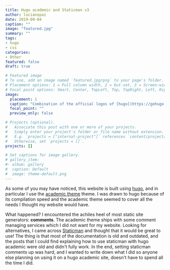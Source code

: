 ```yaml
---
title: Hugo academic and Staticman v3
author: lucianopaz
date: 2019-09-04
caption: ""
image: "featured.jpg"
summary: ""
tags:
- hugo
- css
categories:
- Other
featured: false
draft: true

# Featured image
# To use, add an image named `featured.jpg/png` to your page's folder.
# Placement options: 1 = Full column width, 2 = Out-set, 3 = Screen-width
# Focal point options: Smart, Center, TopLeft, Top, TopRight, Left, Right, BottomLeft, Bottom, BottomRight
image:
  placement: 1
  caption: "Combination of the official logos of [hugo](https://gohugo.io/) and [staticman](https://staticman.net/)"
  focal_point: ""
  preview_only: false

# Projects (optional).
#   Associate this post with one or more of your projects.
#   Simply enter your project's folder or file name without extension.
#   E.g. `projects = ["internal-project"]` references `content/project/deep-learning/index.md`.
#   Otherwise, set `projects = []`.
projects: []

# Set captions for image gallery.
# gallery_item:
#- album: gallery
#  caption: Default
#  image: theme-default.png
---
```


As some of you may have noticed, this website is built using [hugo](https://gohugo.io), and in particular I use the [academic theme](https://themes.gohugo.io/academic/) theme. I was drawn to hugo because of its compilation speed and the academic theme seemed to cover all the needs I thought my website would have.

What happened? I encountered the achiles heel of most static site generators: __comments__. The academic theme ships with some comment managing services which I did not want for my website. Looking for alternatives, I came across [Staticman](https://staticman.net) and thought that it would be great to use! The thing is that most of the documentation is old and outdated, and the posts that I could find explaining how to use staticman with hugo academic were old and didn't fully work. In the end, setting staticman comments up was hard, and I wanted to write down what I did so anyone else planning on using it on a hugo academic site, doesn't have to spend all the time I did.

